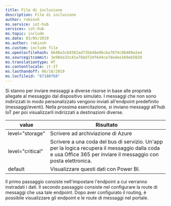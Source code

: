 ```yaml
---
title: File di inclusione
description: File di inclusione
author: robinsh
ms.service: iot-hub
services: iot-hub
ms.topic: include
ms.date: 03/05/2019
ms.author: robinsh
ms.custom: include file
ms.openlocfilehash: b640a3cb9382ad72bb48e06c6a7074c96409e2e4
ms.sourcegitcommit: 3e98da33c41a7bbd724f644ce7dedee169eb5028
ms.translationtype: HT
ms.contentlocale: it-IT
ms.lasthandoff: 06/18/2019
ms.locfileid: "67180768"
---
```

<!-- description of message routing used in the Azure CLI, PowerShell, and RM routing articles.-->

Si stanno per inviare messaggi a diverse risorse in base alle proprietà allegate al messaggio dal dispositivo simulato. I messaggi che non sono indirizzati in modo personalizzato vengono inviati all'endpoint predefinito (messaggi/eventi). Nella prossima esercitazione, si inviano messaggi all'hub IoT per poi visualizzarli indirizzati a destinazioni diverse.

|value |Risultato|
|------|------|
|level="storage" |Scrivere ad archiviazione di Azure|
|level="critical" |Scrivere a una coda del bus di servizio. Un'app per la logica recupera il messaggio dalla coda e usa Office 365 per inviare il messaggio con posta elettronica.|
|default |Visualizzare questi dati con Power BI.|

Il primo passaggio consiste nell'impostare l'endpoint a cui verranno instradati i dati. Il secondo passaggio consiste nel configurare la route di messaggi che usa tale endpoint. Dopo aver configurato il routing, è possibile visualizzare gli endpoint e le route di messaggi nel portale.